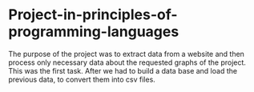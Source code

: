 # Project-in-principles-of-programming-languages

The purpose of the project was to extract data from a website and then process only necessary data about the requested graphs of the project. This was the first task.
After we had to build a data base and load the previous data, to convert them into csv files.
